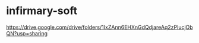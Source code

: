 # infirmary-soft

https://drive.google.com/drive/folders/1IxZAnn6EHXnGdQdjareAq2zPlucjObQN?usp=sharing
